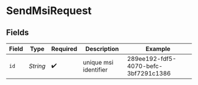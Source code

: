 # SendMsiRequest


## Fields

| Field                                | Type                                 | Required                             | Description                          | Example                              |
| ------------------------------------ | ------------------------------------ | ------------------------------------ | ------------------------------------ | ------------------------------------ |
| `id`                                 | *String*                             | :heavy_check_mark:                   | unique msi identifier                | 289ee192-fdf5-4070-befc-3bf7291c1386 |